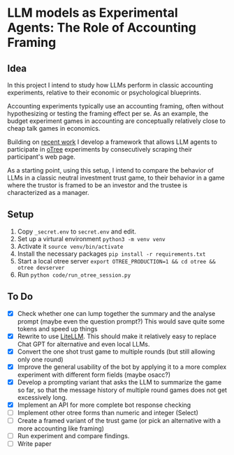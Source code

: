 # LLM models as Experimental Agents: The Role of Accounting Framing

## Idea

In this project I intend to study how LLMs perform in classic accounting experiments, relative to their economic or psychological blueprints.

Accounting experiments typically use an accounting framing, often without hypothesizing or testing the framing effect per se. As an example, the budget experiment games in accounting are conceptually relatively close to cheap talk games in economics.

Building on [recent work](https://papers.ssrn.com/sol3/papers.cfm?abstract_id=4682602) I develop a framework that allows LLM agents to participate in [oTree](https://www.otree.org) experiments by consecutively scraping their participant's web page.

As a starting point, using this setup, I intend to compare the behavior of LLMs in a classic neutral investment trust game, to their behavior in a game where the trustor is framed to be an investor and the trustee is characterized as a manager.

## Setup

1. Copy `_secret.env` to `secret.env` and edit.
2. Set up a virtural environment `python3 -m venv venv`
3. Activate it `source venv/bin/activate`
4. Install the necessary packages `pip install -r requirements.txt`
5. Start a local otree server `export OTREE_PRODUCTION=1 && cd otree && otree devserver`
6. Run `python code/run_otree_session.py`

## To Do

- [X] Check whether one can lump together the summary and the analyse prompt (maybe even the question prompt?) This would save quite some tokens and speed up things
- [X] Rewrite to use [LiteLLM](https://github.com/BerriAI/litellm). This should make it relatively easy to replace Chat GPT for alternative and even local LLMs.
- [X] Convert the one shot trust game to multiple rounds (but still allowing only one round)
- [X] Improve the general usability of the bot by applying it to a more complex experiment with different form fields (maybe osacc?)
- [X] Develop a prompting variant that asks the LLM to summarize the game so far, so that the message history of multiple round games does not get excessively long. 
- [X] Implement an API for more complete bot response checking
- [ ] Implement other otree forms than numeric and integer (Select)
- [ ] Create a framed variant of the trust game (or pick an alternative with a more accounting like framing) 
- [ ] Run experiment and compare findings.
- [ ] Write paper
